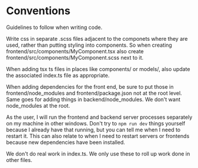 # Conventions
Guidelines to follow when writing code.

Write css in separate .scss files adjacent to the componets where they are used, rather than putting styling into components.  So when creating frontend/src/components/MyComponent.tsx also create frontend/src/components/MyComponent.scss next to it.

When adding tsx ts files in places like components/ or models/, also update the associated index.ts file as appropriate.

When adding dependencies for the front end, be sure to put those in frontend/node_modules and frontend/package.json not at the root level.
Same goes for adding things in backend/node_modules.  We don't want node_modules at the root.

As the user, I will run the frontend and backend server processes separately on my machine in other windows.
Don't try to `npm run dev` things yourself because I already have that running, but you can tell me when I need to restart it. 
This can also relate to when I need to restart servers or frontends because new dependencies have been installed.

We don't do real work in index.ts.  We only use these to roll up work done in other files.